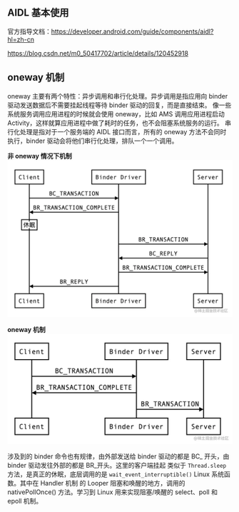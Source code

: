 ## AIDL 基本使用

官方指导文档：https://developer.android.com/guide/components/aidl?hl=zh-cn

https://blog.csdn.net/m0_50417702/article/details/120452918


## oneway 机制
oneway 主要有两个特性：异步调用和串行化处理。异步调用是指应用向 binder 驱动发送数据后不需要挂起线程等待 binder 驱动的回复，而是直接结束。
像一些系统服务调用应用进程的时候就会使用 oneway，比如 AMS 调用应用进程启动 Activity，这样就算应用进程中做了耗时的任务，也不会阻塞系统服务的运行。
串行化处理是指对于一个服务端的 AIDL 接口而言，所有的 oneway 方法不会同时执行，binder 驱动会将他们串行化处理，排队一个一个调用。

**非 oneway 情况下机制**
![img.png](img.png)

**oneway 机制**
![img_1.png](img_1.png)

涉及到的 binder 命令也有规律，由外部发送给 binder 驱动的都是 BC_ 开头，由 binder 驱动发往外部的都是 BR_开头。这里的客户端挂起
类似于 `Thread.sleep` 方法，是真正的休眠，底层调用的是 `wait_event_interruptible()`  Linux 系统函数。其中在 Handler 机制
的 Looper 阻塞和唤醒的地方，调用的 nativePollOnce() 方法。学习到 Linux 用来实现阻塞/唤醒的 select、poll 和 epoll 机制。